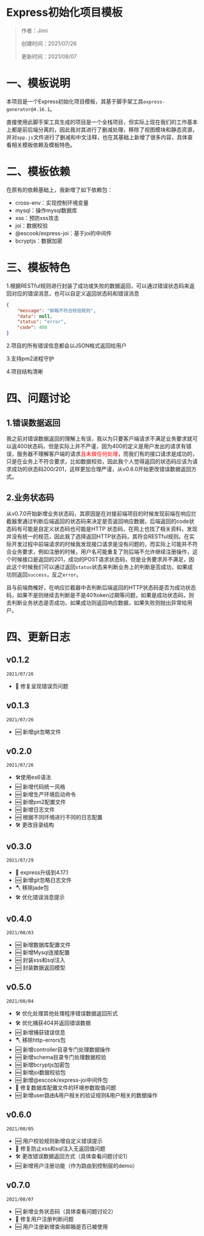 # Express初始化项目模板

> 作者：Jimi
>
> 创建时间：2021/07/26
>
> 更新时间：2021/08/07

# 一、模板说明

本项目是一个Express初始化项目模板，其基于脚手架工具`express-generator@4.16.1`。

直接使用此脚手架工具生成的项目是一个全栈项目，但实际上现在我们的工作基本上都是前后端分离的，因此我对其进行了删减处理，移除了视图模块和静态资源，并对`app.js`文件进行了删减和中文注释，也在其基础上新增了很多内容，具体查看相关模板依赖及模板特色。

# 二、模板依赖

在原有的依赖基础上，我新增了如下依赖包：

- cross-env：实现控制环境变量
- mysql：操作mysql数据库
- xss：预防xss攻击
- joi：数据校验
- @escook/express-joi：基于joi的中间件
- bcryptjs：数据加密

# 三、模板特色

1.根据RESTful规则进行封装了成功或失败的数据返回，可以通过错误状态码来返回对应的错误消息，也可以自定义返回状态码和错误消息

```json
{
    "message": "邮箱不符合校验规则",
    "data": null,
    "status": "error",
    "code": 400
}
```

2.项目的所有错误信息都会以JSON格式返回给用户

3.支持pm2进程守护

4.项目结构清晰

# 四、问题讨论

## 1.错误数据返回

我之前对错误数据返回的理解上有误，我以为只要客户端请求不满足业务要求就可以返400状态码，但是实际上并不严谨，因为400的定义是用户发出的请求有错误，服务器不理解客户端的请求<span style="color: red;">且未做任何处理</span>，而我们有的接口请求是成功的，只是在业务上不符合要求，比如数据校验，因此我个人觉得返回的状态码应该为请求成功的状态码200/201，这样更加合理严谨，从v0.6.0开始更改错误数据返回方式。

## 2.业务状态码

从v0.7.0开始新增业务状态码，其原因是在对接前端项目的时候发现前端在响应拦截器里通过判断后端返回的状态码来决定是否返回响应数据，后端返回的code状态码有可能是自定义状态码也可能是HTTP
状态码，在网上也找了相关资料，发现并没有统一的规范，因此我了选择返回HTTP状态码，其符合RESTful规则。在实际开发过程中前端请求的时候我发现接口请求是没有问题的，而实际上可能并不符合业务要求，例如注册的时候，用户名可能重复了则后端不允许继续注册操作，这个时候接口是返回的201，成功的POST请求状态码，但是业务要求并不满足，因此这个时候我们可以通过返回`status`状态来判断业务上的判断是否成功，如果成功则返回`success`，反之`error`。

且与前端商榷好，在响应拦截器中去判断后端返回的HTTP状态码是否为成功状态码，如果不是则继续去判断是不是401token过期等问题，如果是成功状态码，则去判断业务状态是否成功，如果成功则返回响应数据，如果失败则抛出异常给用户。

# 四、更新日志

## v0.1.2
`2021/07/26`
- 🐞 修复呈现错误页问题

## v0.1.3
`2021/07/26`
- 🆕 新增git忽略文件

## v0.2.0
`2021/07/26`
- 🛠使用es6语法
- 🆕 新增代码统一风格
- 🆕 新增生产环境启动命令
- 🆕 新增pm2配置文件
- 🆕 新增日志文件
- 🆕 根据不同环境进行不同的日志配置
- 🛠 更改目录结构

## v0.3.0
`2021/07/29`
- 🚀 express升级到4.17.1
- 🆕 新增git忽略日志文件
- 🪓️ 移除jade包
- 🛠 优化错误消息提示

## v0.4.0
`2021/08/03`
- 🆕 新增数据库配置文件
- 🆕 新增Mysql连接配置
- 🆕 封装xss和sql注入
- 🆕 封装数据返回模型

## v0.5.0
`2021/08/04`
- 🛠 优化处理其他处理程序错误数据返回形式
- 🛠 优化捕获404并返回错误数据
- 🆕 新增捕获错误信息
- 🪓️ 移除http-errors包
- 🆕 新增controller目录专门处理数据操作
- 🆕 新增schema目录专门处理数据校验
- 🆕 新增bcryptjs加密包
- 🆕 新增joi数据校验包
- 🆕 新增@escook/express-joi中间件包
- 🐞 修复数据库配置文件的环境参数取值问题
- 🆕 新增user路由&用户相关的验证规则&用户相关的数据操作

## v0.6.0
`2021/08/05`

- 🆕 用户校验规则新增自定义错误提示
- 🐞 修复防止xss和sql注入无返回值问题
- 🛠 更改错误数据返回方式（具体查看问题讨论1）
- 🆕 新增用户注册功能（作为路由到控制层的demo）

## v0.7.0

`2021/08/07`

- 🆕 新增业务状态码（具体查看问题讨论2）
- 🐞 修复用户注册判断问题
- 🆕 用户注册新增查询邮箱是否已被使用
